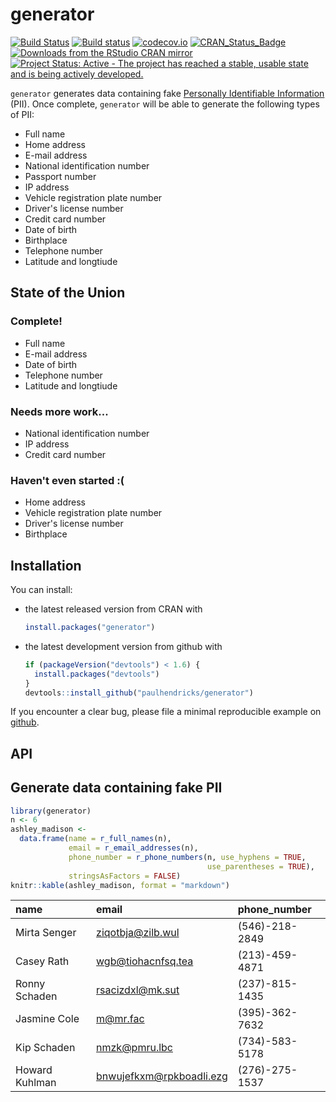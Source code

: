 <!-- README.md is generated from README.Rmd. Please edit that file -->
generator
=========

[![Build Status](https://travis-ci.org/paulhendricks/generator.png?branch=master)](https://travis-ci.org/paulhendricks/generator) [![Build status](https://ci.appveyor.com/api/projects/status/c5vv1efvrsynt4js/branch/master?svg=true)](https://ci.appveyor.com/project/paulhendricks/generator/branch/master) [![codecov.io](http://codecov.io/github/paulhendricks/generator/coverage.svg?branch=master)](http://codecov.io/github/paulhendricks/generator?branch=master) [![CRAN\_Status\_Badge](http://www.r-pkg.org/badges/version/generator)](http://cran.r-project.org/package=generator) [![Downloads from the RStudio CRAN mirror](http://cranlogs.r-pkg.org/badges/generator)](http://cran.rstudio.com/package=generator) [![Project Status: Active - The project has reached a stable, usable state and is being actively developed.](http://www.repostatus.org/badges/0.1.0/active.svg)](http://www.repostatus.org/#active)

`generator` generates data containing fake [Personally Identifiable Information](https://en.wikipedia.org/wiki/Personally_identifiable_information) (PII). Once complete, `generator` will be able to generate the following types of PII:

-   Full name
-   Home address
-   E-mail address
-   National identification number
-   Passport number
-   IP address
-   Vehicle registration plate number
-   Driver's license number
-   Credit card number
-   Date of birth
-   Birthplace
-   Telephone number
-   Latitude and longtiude

State of the Union
------------------

### Complete!

-   Full name
-   E-mail address
-   Date of birth
-   Telephone number
-   Latitude and longtiude

### Needs more work...

-   National identification number
-   IP address
-   Credit card number

### Haven't even started :(

-   Home address
-   Vehicle registration plate number
-   Driver's license number
-   Birthplace

Installation
------------

You can install:

-   the latest released version from CRAN with

    ``` r
    install.packages("generator")
    ```

-   the latest development version from github with

    ``` r
    if (packageVersion("devtools") < 1.6) {
      install.packages("devtools")
    }
    devtools::install_github("paulhendricks/generator")
    ```

If you encounter a clear bug, please file a minimal reproducible example on [github](https://github.com/paulhendricks/generator/issues).

API
---

Generate data containing fake PII
---------------------------------

``` r
library(generator)
n <- 6
ashley_madison <- 
  data.frame(name = r_full_names(n), 
             email = r_email_addresses(n), 
             phone_number = r_phone_numbers(n, use_hyphens = TRUE, 
                                            use_parentheses = TRUE), 
             stringsAsFactors = FALSE)
knitr::kable(ashley_madison, format = "markdown")
```

| name           | email                      | phone\_number  |
|:---------------|:---------------------------|:---------------|
| Mirta Senger   | <ziqotbja@zilb.wul>        | (546)-218-2849 |
| Casey Rath     | <wgb@tiohacnfsq.tea>       | (213)-459-4871 |
| Ronny Schaden  | <rsacizdxl@mk.sut>         | (237)-815-1435 |
| Jasmine Cole   | <m@mr.fac>                 | (395)-362-7632 |
| Kip Schaden    | <nmzk@pmru.lbc>            | (734)-583-5178 |
| Howard Kuhlman | <bnwujefkxm@rpkboadli.ezg> | (276)-275-1537 |
